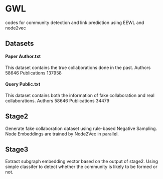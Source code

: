 # GWL 
codes for community detection and link prediction using EEWL and node2vec

## Datasets
#### Paper Author.txt
This dataset contains the true collaborations done in the past.
Authors         58646
Publications    137958
#### Query Public.txt
This dataset contains both the information of fake collaboration and real collaborations.
Authors         58646
Publications    34479

## Stage2
Generate fake collaboration dataset using rule-based Negative Sampling.
Node Embeddings are trained by Node2Vec in parallel.

## Stage3
Extract subgraph embedding vector based on the output of stage2.
Using simple classifer to detect whether the community is likely to be formed or not.
